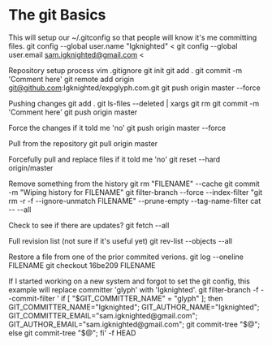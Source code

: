 The git Basics
==============


This will setup our ~/.gitconfig  so that people will know it's me committing files.
git config --global user.name "Igknighted" <
git config --global user.email sam.igknighted@gmail.com <

Repository setup process
vim .gitignore
git init
git add .
git commit -m 'Comment here'
git remote add origin git@github.com:Igknighted/expglyph.com.git
git push origin master --force

Pushing changes
git add .
git ls-files --deleted | xargs git rm
git commit -m 'Comment here'
git push origin master

Force the changes if it told me 'no'
git push origin master --force

Pull from the repository
git pull origin master

Forcefully pull and replace files if it told me 'no'
git reset --hard origin/master

Remove something from the history
git rm "FILENAME" --cache
git commit -m "Wiping history for FILENAME"
git filter-branch --force --index-filter "git rm -r -f --ignore-unmatch FILENAME" --prune-empty --tag-name-filter cat -- --all

Check to see if there are updates?
git fetch --all

Full revision list (not sure if it's useful yet)
git rev-list --objects --all

Restore a file from one of the prior commited verions.
git log --oneline FILENAME
git checkout 16be209 FILENAME

If I started working on a new system and forgot to set the git config, this example will replace committer 'glyph' with 'Igknighted'.
git filter-branch -f --commit-filter '
        if [ "$GIT_COMMITTER_NAME" = "glyph" ];
        then
                GIT_COMMITTER_NAME="Igknighted";
                GIT_AUTHOR_NAME="Igknighted";
                GIT_COMMITTER_EMAIL="sam.igknighted@gmail.com";
                GIT_AUTHOR_EMAIL="sam.igknighted@gmail.com";
                git commit-tree "$@";
        else
                git commit-tree "$@";
        fi' -f HEAD
